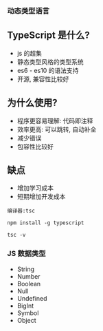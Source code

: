 ### 动态类型语言

## TypeScript 是什么?
- js 的超集
- 静态类型风格的类型系统
- es6 - es10 的语法支持
- 开源, 兼容性比较好

## 为什么使用?
- 程序更容易理解: 代码即注释
- 效率更高: 可以跳转, 自动补全
- 减少错误
- 包容性比较好

## 缺点
- 增加学习成本
- 短期增加开发成本

```
编译器:tsc

npm install -g typescript

tsc -v
```

### JS 数据类型
- String
- Number
- Boolean
- Null
- Undefined
- BigInt
- Symbol
- Object